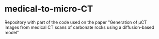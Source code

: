 # medical-to-micro-CT
Repository with part of the code used on the paper "Generation of  μCT images from medical CT scans of carbonate rocks using a diffusion-based model"

